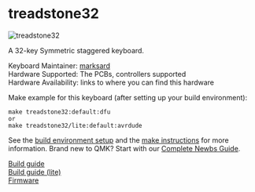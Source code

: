 # treadstone32

![treadstone32](https://github.com/marksard/Keyboards/raw/master/_image/20190421-P4210001.jpg)

A 32-key Symmetric staggered keyboard.  

Keyboard Maintainer: [marksard](https://github.com/marksard)  
Hardware Supported: The PCBs, controllers supported  
Hardware Availability: links to where you can find this hardware

Make example for this keyboard (after setting up your build environment):

    make treadstone32:default:dfu
    or
    make treadstone32/lite:default:avrdude

See the [build environment setup](https://docs.qmk.fm/#/getting_started_build_tools) and the [make instructions](https://docs.qmk.fm/#/getting_started_make_guide) for more information. Brand new to QMK? Start with our [Complete Newbs Guide](https://docs.qmk.fm/#/newbs).

[Build guide](https://github.com/marksard/Keyboards/blob/master/treadstone32/documents/treadstone32_buildguide.md)  
[Build guide (lite)](https://github.com/marksard/Keyboards/blob/master/treadstone32/documents/treadstone32lite_buildguide.md)  
[Firmware](https://github.com/marksard/qmk_firmware/tree/my_customize/keyboards/treadstone32)  
